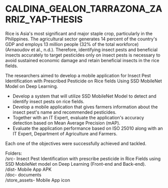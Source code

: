 # CALDINA_GEALON_TARRAZONA_ZARRIZ_YAP-THESIS

Rice is Asia's most significant and major staple crop, particularly in the Philippines. The agricultural sector generates 14 percent of the country's  GDP and employs 13 million people (32% of the total workforce) (Arnaoudov et al., n.d.).
Therefore, identifying insect pests and beneficial insects accurately to target pesticides only on insect pests is necessary to avoid sustained economic damage and retain beneficial insects in the rice fields.


The researchers aimed to develop a mobile application for Insect Pest Identification with Prescribed Pesticide on Rice fields Using SSD MobileNet Model on Deep Learning.

-	Develop a system that will utilize SSD MobileNet Model to detect and identify insect pests on rice fields.
-	Develop a mobile application that gives farmers information about the insect pest's name and recommended pesticides.
-	Together with an IT Expert, evaluate the application's accuracy detection based on Mean Average Precision (mAP).
-	Evaluate the application performance based on ISO 25010 along with an IT Expert, Department of Agriculture and Farmers.

Each one of the objectives were successfully achieved and tackled. 

Folders: <br>
/src- Insect Pest Identification with prescribe pesticide in Rice Fields using SSD MobileNet model on Deep Learning (Front-end and Back-end).<br>
/dist- Mobile App APK<br>
/doc- documents<br>
/store_assets- Mobile App icon<br>
